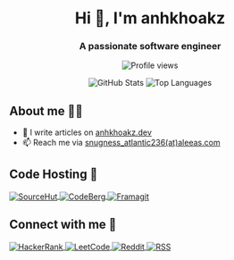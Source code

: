 <h1 align="center">Hi 👋, I'm anhkhoakz</h1>
<h3 align="center">A passionate software engineer</h3>

<p align="center">
  <img src="https://komarev.com/ghpvc/?username=anhkhoakz&label=Profile%20views&color=blue&style=for-the-badge" alt="Profile views">
</p>

<div align="center">
  <picture>
    <source
      srcset="https://github-readme-stats.vercel.app/api?username=anhkhoakz&show_icons=true&theme=dark&hide_border=true"
      media="(prefers-color-scheme: dark)"
    />
    <source
      srcset="https://github-readme-stats.vercel.app/api?username=anhkhoakz&show_icons=true&hide_border=true"
      media="(prefers-color-scheme: light), (prefers-color-scheme: no-preference)"
    />
    <img src="https://github-readme-stats.vercel.app/api?username=anhkhoakz&show_icons=true&hide_border=true" alt="GitHub Stats">
  </picture>

  <picture>
    <source
      srcset="https://github-readme-stats.vercel.app/api/top-langs/?username=anhkhoakz&hide_border=true&theme=dark&hide_progress=true"
      media="(prefers-color-scheme: dark)"
    />
    <source
      srcset="https://github-readme-stats.vercel.app/api/top-langs/?username=anhkhoakz&theme=default&hide_border=true&hide_progress=true"
      media="(prefers-color-scheme: light), (prefers-color-scheme: no-preference)"
    />
    <img src="https://github-readme-stats.vercel.app/api/top-langs/?username=anhkhoakz&theme=default&hide_border=true&hide_progress=true" alt="Top Languages">
  </picture>
</div>

## About me 🧑‍💻

- 📝 I write articles on [anhkhoakz.dev](https://www.anhkhoakz.dev/)
- 📫 Reach me via [snugness_atlantic236(at)aleeas.com](mailto:snugness_atlantic236(at)aleeas.com)

## Code Hosting 🚀

<p>
  <a href="https://sr.ht/~anhkhoakz/" target="_blank">
    <picture>
      <source
        srcset="https://img.shields.io/badge/SourceHut-black?style=for-the-badge&logo=sourcehut"
        media="(prefers-color-scheme: dark)"
      />
      <source
        srcset="https://img.shields.io/badge/SourceHut-white?style=for-the-badge&logo=sourcehut&logoColor=black"
        media="(prefers-color-scheme: light), (prefers-color-scheme: no-preference)"
      />
      <img align="center" src="https://img.shields.io/badge/SourceHut-white?style=for-the-badge&logo=sourcehut&logoColor=black" alt="SourceHut">
    </picture>
  </a>
  <a href="https://codeberg.org/anhkhoakz/" target="_blank">
    <picture>
      <source
        srcset="https://img.shields.io/badge/CodeBerg-black?style=for-the-badge&logo=forgejo"
        media="(prefers-color-scheme: dark)"
      />
      <source
        srcset="https://img.shields.io/badge/CodeBerg-white?style=for-the-badge&logo=forgejo&logoColor=black"
        media="(prefers-color-scheme: light), (prefers-color-scheme: no-preference)"
      />
      <img align="center" src="https://img.shields.io/badge/CodeBerg-white?style=for-the-badge&logo=forgejo&logoColor=black" alt="CodeBerg">
    </picture>
  </a>
  <a href="https://framagit.org/anhkhoakz" target="_blank">
    <picture>
      <source
        srcset="https://img.shields.io/badge/Framagit-black?style=for-the-badge&logo=gitlab"
        media="(prefers-color-scheme: dark)"
      />
      <source
        srcset="https://img.shields.io/badge/Framagit-white?style=for-the-badge&logo=gitlab&logoColor=black"
        media="(prefers-color-scheme: light), (prefers-color-scheme: no-preference)"
      />
      <img align="center" src="https://img.shields.io/badge/Framagit-white?style=for-the-badge&logo=gitlab&logoColor=black" alt="Framagit">
    </picture>
  </a>
</p>

## Connect with me 🤝

<p>
  <a href="https://www.hackerrank.com/anhkhoakz" target="_blank">
    <picture>
      <source
        srcset="https://img.shields.io/badge/HackerRank-black?style=for-the-badge&logo=hackerrank"
        media="(prefers-color-scheme: dark)"
      />
      <source
        srcset="https://img.shields.io/badge/HackerRank-white?style=for-the-badge&logo=hackerrank&logoColor=black"
        media="(prefers-color-scheme: light), (prefers-color-scheme: no-preference)"
      />
      <img align="center" src="https://img.shields.io/badge/HackerRank-white?style=for-the-badge&logo=hackerrank&logoColor=black" alt="HackerRank">
    </picture>
  </a>
  <a href="https://www.leetcode.com/anhkhoakz" target="_blank">
    <picture>
      <source
        srcset="https://img.shields.io/badge/LeetCode-black?style=for-the-badge&logo=leetcode"
        media="(prefers-color-scheme: dark)"
      />
      <source
        srcset="https://img.shields.io/badge/LeetCode-white?style=for-the-badge&logo=leetcode&logoColor=black"
        media="(prefers-color-scheme: light), (prefers-color-scheme: no-preference)"
      />
      <img align="center" src="https://img.shields.io-badge/LeetCode-white?style=for-the-badge&logo=leetcode&logoColor=black" alt="LeetCode">
    </picture>
  </a>
  <a href="https://www.reddit.com/user/OddPlenty9884/" target="_blank">
    <picture>
      <source
        srcset="https://img.shields.io/badge/Reddit-black?style=for-the-badge&logo=reddit"
        media="(prefers-color-scheme: dark)"
      />
      <source
        srcset="https://img.shields.io/badge/Reddit-white?style=for-the-badge&logo=reddit&logoColor=black"
        media="(prefers-color-scheme: light), (prefers-color-scheme: no-preference)"
      />
      <img align="center" src="https://img.shields.io-badge/Reddit-white?style=for-the-badge&logo=reddit&logoColor=black" alt="Reddit">
    </picture>
  </a>
  <a href="https://www.anhkhoakz.dev/index.xml" target="_blank">
    <picture>
      <source
        srcset="https://img.shields.io/badge/RSS-black?style=for-the-badge&logo=rss"
        media="(prefers-color-scheme: dark)"
      />
      <source
        srcset="https://img.shields.io-badge/RSS-white?style=for-the-badge&logo=rss&logoColor=black"
        media="(prefers-color-scheme: light), (prefers-color-scheme: no-preference)"
      />
      <img align="center" src="https://img.shields.io-badge/RSS-white?style=for-the-badge&logo=rss&logoColor=black" alt="RSS">
    </picture>
  </a>
</p>
